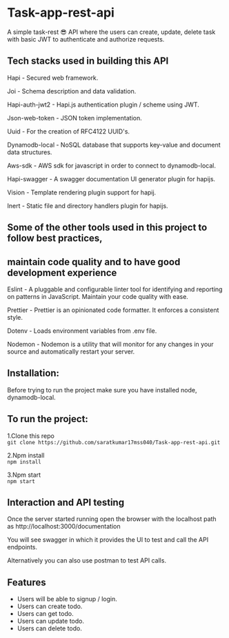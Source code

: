 # Task-app-rest-api

A simple task-rest 😎 API where the users can create, update, delete task with basic JWT to authenticate and authorize requests.

## Tech stacks used in building this API

Hapi - Secured web framework.

Joi - Schema description and data validation.

Hapi-auth-jwt2 - Hapi.js authentication plugin / scheme using JWT.

Json-web-token - JSON token implementation.

Uuid - For the creation of RFC4122 UUID's.

Dynamodb-local - NoSQL database that supports key-value and document data structures.

Aws-sdk - AWS sdk for javascript in order to connect to dynamodb-local.

Hapi-swagger - A swagger documentation UI generator plugin for hapijs.

Vision - Template rendering plugin support for hapij.

Inert - Static file and directory handlers plugin for hapijs.

## Some of the other tools used in this project to follow best practices, 
## maintain code quality and to have good development experience

Eslint - A pluggable and configurable linter tool for identifying and reporting on patterns in JavaScript. Maintain your code quality with ease.

Prettier - Prettier is an opinionated code formatter. It enforces a consistent style.

Dotenv - Loads environment variables from .env file.

Nodemon - Nodemon is a utility that will monitor for any changes in your source and automatically restart your server.

## Installation:

Before trying to run the project make sure you have installed node, dynamodb-local.

## To run the project:

1.Clone this repo  
`git clone https://github.com/saratkumar17mss040/Task-app-rest-api.git`

2.Npm install  
`npm install`

3.Npm start  
`npm start`

## Interaction and API testing

Once the server started running open the browser with the localhost path as
http://localhost:3000/documentation

You will see swagger in which it provides the UI to test and call the API endpoints.

Alternatively you can also use postman to test API calls.

## Features

-   Users will be able to signup / login.
-   Users can create todo.
-   Users can get todo.
-   Users can update todo.
-   Users can delete todo.

